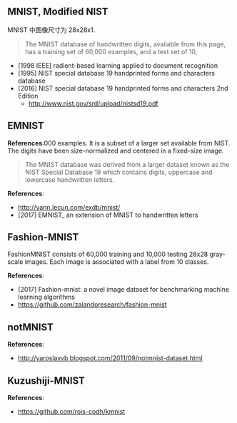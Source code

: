 ## MNIST, Modified NIST

MNIST 中图像尺寸为 28x28x1.

> The MNIST database of handwritten digits, available from this page, has a training set of 60,000 examples, and a test set of 10,
- [1998 IEEE] radient-based learning applied to document recognition
- [1995] NIST special database 19 handprinted forms and characters database
- [2016] NIST special database 19 handprinted forms and characters 2nd Edition
    - http://www.nist.gov/srd/upload/nistsd19.pdf


## EMNIST
**References**:000 examples. It is a subset of a larger set available from NIST. The digits have been size-normalized and centered in a fixed-size image.
> 
> The MNIST database was derived from a larger dataset known as the NIST Special Database 19 which contains digits, uppercase and lowercase handwritten letters. 

**References**:
- http://yann.lecun.com/exdb/mnist/
- [2017] EMNIST_ an extension of MNIST to handwritten letters


## Fashion-MNIST
FashionMNIST consists of 60,000 training and 10,000 testing 28x28 gray-scale images. Each image is associated with a label from 10 classes. 

**References**:
- [2017] Fashion-mnist: a novel image dataset for benchmarking machine learning algorithms
- https://github.com/zalandoresearch/fashion-mnist


## notMNIST
**References**:
- http://yaroslavvb.blogspot.com/2011/09/notmnist-dataset.html


## Kuzushiji-MNIST
**References**:
- https://github.com/rois-codh/kmnist
